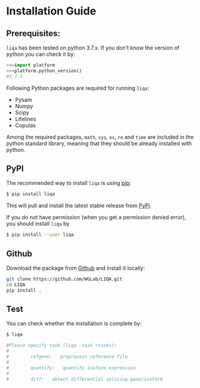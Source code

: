 # Installation Guide

## Prerequisites:

`liqa` has been tested on python 3.7.x. If you don’t know the version of python you can check it by:
```python
>>>import platform
>>>platform.python_version()
#3.7.3
```

Following Python packages are required for running `liqa`: 

  - Pysam
  - Numpy
  - Scipy
  - Lifelines
  - Copulas 

Among the required packages, `math`, `sys`, `os`, `re` and `time` are included in the python standard library, meaning that they should be already installed with python.

## PyPI  
The recommended way to install `liqa` is using [pip](https://pip.pypa.io/en/stable/):

```bash
$ pip install liqa
```
This will pull and install the latest stable release from [PyPi](https://pypi.org/).

If you do not have permission (when you get a permission denied error), you should install `liqa` by 

```bash
$ pip install --user liqa
```

## Github  
Download the package from [Github](https://github.com/WGLab/LIQA) and install it locally:

```bash
git clone https://github.com/WGLab/LIQA.git
cd LIQA
pip install .
```

## Test
You can check whether the installation is complete by:
```bash
$ liqa

#Please specify task (liqa -task <task>):
#
#        refgene:   preprocess reference file
#
#        quantify:   quantify isoform expression
#
#        diff:   detect differential splicing gene/isoform

```
